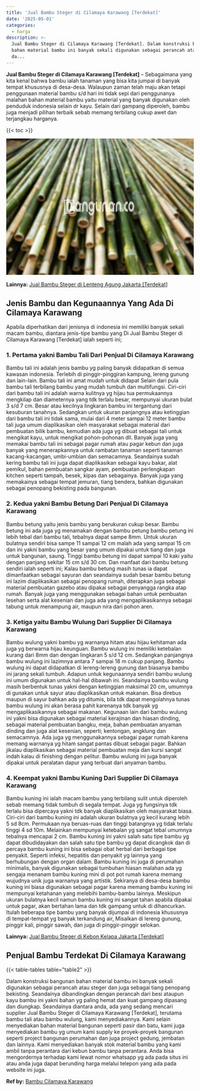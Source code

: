 ```yaml
---
title: 'Jual Bambu Steger di Cilamaya Karawang [Terdekat]'
date: '2025-05-01'
categories:
  - harga
description: >-
  Jual Bambu Steger di Cilamaya Karawang [Terdekat]. Dalam konstruksi bangunan
  bahan material bambu ini banyak sekali digunakan sebagai perancah atau steger
  da...
---
```


**Jual Bambu Steger di Cilamaya Karawang \[Terdekat\]** – Sebagaimana yang kita kenal bahwa bambu ialah tanaman yang bisa kita jumpai di banyak tempat khususnya di desa-desa. Walaupun zaman telah maju akan tetapi penggunaan material bambu s/d hari ini tidak sepi dari penggunanya malahan bahan material bambu yaitu material yang banyak digunakan oleh penduduk indonesia selain dr kayu. Selain dari gampang diperoleh, bambu juga menjadi pilihan terbaik sebab memang terbilang cukup awet dan terjangkau harganya.

{{< toc >}}

![Jual Bambu Steger di Cilamaya Karawang [Terdekat]](/images/jual-bambu-tali-35.png)

**Lainnya:** [Jual Bambu Steger di Lenteng Agung Jakarta \[Terdekat\]](https://bambu.bangunan.co/jual-bambu-steger-di-lenteng-agung-jakarta-terdekat/)

## Jenis Bambu dan Kegunaannya Yang Ada Di Cilamaya Karawang

Apabila diperhatikan dari jenisnya di indonesia ini memiliki banyak sekali macam bambu, diantara jenis-tipe bambu yang Di Jual Bambu Steger di Cilamaya Karawang \[Terdekat\] ialah seperti ini;

### 1\. Pertama yakni Bambu Tali Dari Penjual Di Cilamaya Karawang

Bambu tali ini adalah jenis bambu yg paling banyak didapatkan di semua kawasan indonesia. Terlebih di pinggir-pinggiran kampung, lereng gunung dan lain-lain. Bambu tali ini amat mudah untuk didapat Selain dari pula bambu tali terbilang bambu yang mudah tumbuh dan multifungsi. Ciri-ciri dari bambu tali ini adalah warna kulitnya yg hijau tua permukaannya mengkilap dan diameternya yang tdk terlalu besar, mempunyai ukuran bulat 3 s/d 7 cm. Besar atau kecilnya lingkaran bambu ini tergantung dari kesuburan tanahnya. Sedangkan untuk ukuran panjangnya atau ketinggian dari bambu tali ini tidak sama, mulai dari 4 meter sampai 12 meter bambu tali juga umum diaplikasikan oleh masyarakat sebagai material dari pembuatan bilik bambu, kemudian ada juga yg dibuat sebagai tali untuk mengikat kayu, untuk mengikat pohon-pohonan dll. Banyak juga yang memakai bambu tali ini sebagai pagar rumah atau pagar kebun dan juga banyak yang menerapkannya untuk rambatan tanaman seperti tanaman kacang-kacangan, umbi-umbian dan semacamnya. Seandainya sudah kering bambu tali ini juga dapat diaplikasikan sebagai kayu bakar, alat pemikul, bahan pembuatan sangkar ayam, pembuatan perlengkapan kitchen seperti tampah, besek, kipas dan sebagainya. Banyak juga yang memakainya sebagai tempat jemuran, tiang bendera, bahkan digunakan sebagai penopang bekisting pada bangunan.

### 2\. Kedua yakni Bambu Betung Dari Penjual Di Cilamaya Karawang

Bambu betung yaitu jenis bambu yang berukuran cukup besar. Bambu betung ini ada juga yg menamakan dengan bambu petung bambu petung ini lebih tebal dari bambu tali, tebalnya dapat sampe 8mm. Untuk ukuran bulatnya sendiri bisa sampe 11 sampai 12 cm malah ada yang sampai 15 cm dan ini yakni bambu yang besar yang umum dipakai untuk tiang dan juga untuk bangunan, saung. Tinggi bambu betung ini dapat sampai 10 kaki yaitu dengan panjang sekitar 15 cm s/d 30 cm. Dan manfaat dari bambu betung sendiri ialah seperti ini; Kalau bambu betung masih tunas ia dapat dimanfaatkan sebagai sayuran dan seandainya sudah besar bambu betung ini lazim diaplikasikan sebagai penopang rumah, diterapkan juga sebagai material pembuatan gazebo atau dipakai sebagai penyangga rangka atap rumah. Banyak juga yang menggunakan sebagai bahan untuk pembuatan lesehan serta alat kesenian dan juga ada yang mengaplikasikannya sebagai tabung untuk menampung air, maupun nira dari pohon aren.

### 3\. Ketiga yaitu Bambu Wulung Dari Supplier Di Cilamaya Karawang

Bambu wulung yakni bambu yg warnanya hitam atau hijau kehitaman ada juga yg berwarna hijau keunguan. Bambu wulung ini memiliki ketebalan kurang dari 8mm dan dengan lingkaran 5 s/d 12 cm. Sedangkan panjangnya bambu wulung ini lazimnya antara 7 sampai 18 m cukup panjang. Bambu wulung ini dapat didapatkan di lereng-lereng gunung dan biasanya bambu ini jarang sekali tumbuh. Adapun untuk kegunaannya sendiri bambu wulung ini umum digunakan untuk hal-hal dibawah ini. Seandainya bambu wulung masih berbentuk tunas yakni dengan ketinggian maksimal 20 cm, umumnya di gunakan untuk sayur atau diaplikasikan untuk makanan. Bisa direbus maupun di sayur bahkan ada yg ditumis, bila tdk dapat mengolahnya tunas bambu wulung ini akan berasa pahit karenanya tdk banyak yg mengaplikasikannya sebagai makanan. Kegunaan lain dari bambu wulung ini yakni bisa digunakan sebagai material kerajinan dan hiasan dinding, sebagai material pembuatan bangku, meja, bahan pembuatan anyaman dinding dan juga alat kesenian, seperti; kentongan, angklung dan semacamnya. Ada juga yg menggunakannya sebagai pagar rumah karena memang warnanya yg hitam sangat pantas dibuat sebagai pagar. Bahkan jikalau diaplikasikan sebagai material pembuatan meja dan kursi sangat indah kalau di finishing dengan pelitur. Bambu wulung ini juga banyak dipakai untuk peralatan dapur yang terbuat dari anyaman bambu.

### 4\. Keempat yakni Bambu Kuning Dari Supplier Di Cilamaya Karawang

Bambu kuning ini ialah macam bambu yang terbilang sulit untuk diperoleh sebab memang tidak tumbuh di segala tempat. Juga yg fungsinya tdk terlalu bisa dipercaya yakni tdk banyak diaplikasikan oleh masyarakat biasa. Ciri-ciri dari bambu kuning ini adalah ukuran bulatnya yg kecil kurang lebih 5 sd 8cm. Permukaan nya beruas-ruas dan tinggi batangnya yg tidak terlalu tinggi 4 sd 10m. Melainkan mempunyai ketebalan yg sangat tebal umumnya tebalnya mencapai 2 cm. Bambu kuning ini yakni salah satu tipe bambu yg dapat dibudidayakan dan salah satu tipe bambu yg dapat dicangkok dan di percaya bambu kuning ini bisa sebagai obat herbal dari berbagai tipe penyakit. Seperti infeksi, hepatitis dan penyakit yg lainnya yang berhubungan dengan organ dalam. Bambu kuning ini juga di perumahan minimalis, banyak digunakan sebagai tumbuhan hiasan malahan ada yg sengaja menanam bambu kuning mini di pot pot rumah karena memang wujudnya unik juga warnanya yang artistik. Sekiranya di desa-desa bambu kuning ini biasa digunakan sebagai pagar karena memang bambu kuning ini mempunyai ketahanan yang melebihi bambu-bambu lainnya. Meskipun ukuran bulatnya kecil namun bambu kuning ini sangat tahan apabila dipakai untuk pagar, akan bertahan lama dan tdk gampang untuk di dihancurkan. Itulah beberapa tipe bambu yang banyak dijumpai di indonesia khususnya di tempat-tempat yg banyak terkandung air, Misalkan di lereng gunung, pinggir kali, pinggir sawah, dan juga di pinggir-pinggir selokan.

**Lainnya:** [Jual Bambu Steger di Kebon Kelapa Jakarta \[Terdekat\]](https://bambu.bangunan.co/jual-bambu-steger-di-kebon-kelapa-jakarta-terdekat/)

## Penjual Bambu Terdekat Di Cilamaya Karawang

{{< table-tables table="table2" >}}

Dalam konstruksi bangunan bahan material bambu ini banyak sekali digunakan sebagai perancah atau steger dan juga sebagai tiang penopang bekisting. Seandainya dibandingkan dengan perancah dari besi ataupun kayu bambu ini yakni bahan yg paling hemat dan kuat gampang dipasang dan diungkap. Seandainya diantara anda, ada yang sedang mencari supplier Jual Bambu Steger di Cilamaya Karawang \[Terdekat\], terutama bambu tali atau bambu wulung, kami menyediakannya. Kami selain menyediakan bahan material bangunan seperti pasir dan batu, kami juga menyediakan bambu yg umum kami supply ke proyek-proyek bangunan seperti project bangunan perumahan dan juga project gedung, jembatan dan lainnya. Kami menyediakan banyak stok material bambu yang kami ambil tanpa perantara dari kebun bambu tanpa perantara. Anda bisa mengordernya terhadap kami lewat nomor whatsapp yg ada pada situs ini atau anda juga dapat berunding harga melalui telepon yang ada pada website ini juga.

**Ref by:** [Bambu Cilamaya Karawang](https://id.wikipedia.org/wiki/Bambu)
